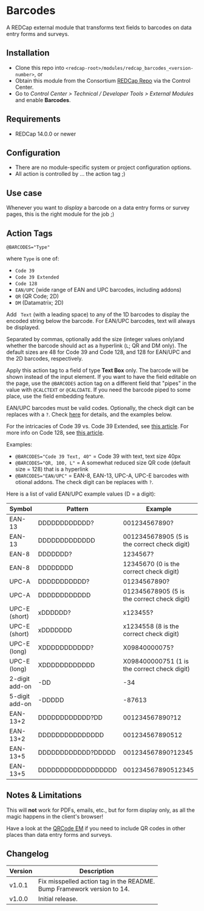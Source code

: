 # Barcodes

A REDCap external module that transforms text fields to barcodes on data entry forms and surveys.

## Installation

- Clone this repo into `<redcap-root>/modules/redcap_barcodes_<version-number>`, or
- Obtain this module from the Consortium [REDCap Repo](https://redcap.vanderbilt.edu/consortium/modules/index.php) via the Control Center.
- Go to _Control Center > Technical / Developer Tools > External Modules_ and enable **Barcodes**.

## Requirements

- REDCap 14.0.0 or newer

## Configuration

- There are no module-specific system or project configuration options.
- All action is controlled by ... the action tag ;)

## Use case

Whenever you want to _display_ a barcode on a data entry forms or survey pages, this is the right module for the job ;)


## Action Tags

`@BARCODES="Type"`

where `Type` is one of:
- `Code 39` 
- `Code 39 Extended` 
- `Code 128`
- `EAN/UPC` (wide range of EAN and UPC barcodes, including addons)
- `QR` (QR Code; 2D) 
- `DM` (Datamatrix; 2D)

Add ` Text` (with a leading space) to any of the 1D barcodes to display the encoded string below the barcode. For EAN/UPC barcodes, text will always be displayed.

Separated by commas, optionally add the size (integer values only)and whether the barcode should act as a hyperlink (`L`; QR and DM only). The default sizes are 48 for Code 39 and Code 128, and 128 for EAN/UPC and the 2D barcodes, respectively.

Apply this action tag to a field of type **Text Box** only. The barcode will be shown instead of the input element. If you want to have the field editable on the page, use the `@BARCODES` action tag on a different field that "pipes" in the value with `@CALCTEXT` or `@CALCDATE`. If you need the barcode piped to some place, use the field embedding feature.

EAN/UPC barcodes must be valid codes. Optionally, the check digit can be replaces with a `?`. Check [here](https://graphicore.github.io/librebarcode/documentation/ean13#ean13-encoder) for details, and the examples below.

For the intricacies of Code 39 vs. Code 39 Extended, see [this article](https://graphicore.github.io/librebarcode/documentation/code39.html). For more info on Code 128, see [this article](https://graphicore.github.io/librebarcode/documentation/code128.html).

Examples: 
- `@BARCODES="Code 39 Text, 40"` = Code 39 with text, text size 40px
- `@BARCODES="QR, 100, L"` = A somewhat reduced size QR code (default size = 128) that is a hyperlink
- `@BARCODES="EAN/UPC"` = EAN-8, EAN-13, UPC-A, UPC-E barcodes with otional addons. The check digit can be replaces with `?`. 

Here is a list of valid EAN/UPC example values (D = a digit):

Symbol | Pattern | Example
------ | ------- | -------
EAN-13 | DDDDDDDDDDDD? | 001234567890? 
EAN-13 | DDDDDDDDDDDDD | 0012345678905 (5 is the correct check digit)
EAN-8  | DDDDDDD? | 1234567?
EAN-8  | DDDDDDDD | 12345670 (0 is the correct check digit)
UPC-A  | DDDDDDDDDDD? | 01234567890? 
UPC-A  | DDDDDDDDDDDD | 012345678905 (5 is the correct check digit)
UPC-E (short) | xDDDDDD? | x123455?
UPC-E (short) | xDDDDDDD | x1234558 (8 is the correct check digit)
UPC-E (long) | XDDDDDDDDDDD? | X09840000075?
UPC-E (long) | XDDDDDDDDDDDD | X098400000751 (1 is the correct check digit)
2-digit add-on | -DD | -34
5-digit add-on | -DDDDD | -87613
EAN-13+2 | DDDDDDDDDDDD?DD | 001234567890?12 
EAN-13+2 | DDDDDDDDDDDDDDD | 001234567890512 
EAN-13+5 | DDDDDDDDDDDD?DDDDD | 001234567890?12345 
EAN-13+5 | DDDDDDDDDDDDDDDDDD | 001234567890512345 

## Notes & Limitations

This will **not** work for PDFs, emails, etc., but for form display only, as all the magic happens in the client's browser!

Have a look at the [QRCode EM](https://github.com/grezniczek/redcap-qrcode) if you need to include QR codes in other places than data entry forms and surveys.

## Changelog

Version | Description
------- | ------------------
v1.0.1  | Fix misspelled action tag in the README.<br>Bump Framework version to 14.
v1.0.0  | Initial release.
